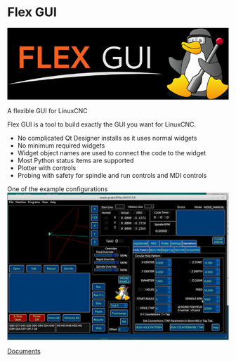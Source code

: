 # Flex GUI

<img src='./images/FlexGUI-blackbg.png'>

A flexible GUI for LinuxCNC

Flex GUI is a tool to build exactly the GUI you want for LinuxCNC.

* No complicated Qt Designer installs as it uses normal widgets
* No minimum required widgets
* Widget object names are used to connect the code to the widget
* Most Python status items are supported
* Plotter with controls
* Probing with safety for spindle and run controls and MDI controls

One of the example configurations
<img src='./images/touch-probe3.png'>


[Documents](https://gnipsel.com/linuxcnc/flexgui/index.html)
